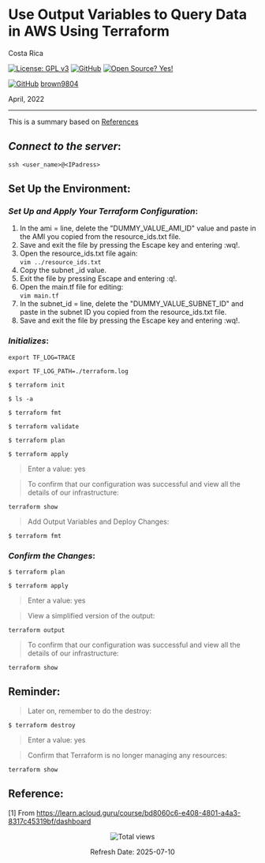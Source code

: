 # Use Output Variables to Query Data in AWS Using Terraform

Costa Rica

[![License: GPL v3](https://img.shields.io/badge/License-GPLv3-blue.svg)](https://www.gnu.org/licenses/gpl-3.0)
[![GitHub](https://badgen.net/badge/icon/github?icon=github&label)](https://github.com) [![Open Source? Yes!](https://badgen.net/badge/Open%20Source%20%3F/Yes%21/blue?icon=github)](https://github.com/Naereen/badges/)

[![GitHub](https://img.shields.io/badge/--181717?logo=github&logoColor=ffffff)](https://github.com/)
[brown9804](https://github.com/brown9804)

April, 2022

----------

This is a summary based on [References](#reference)

## _Connect to the server_:

`ssh <user_name>@<IPadress>`

## Set Up the Environment:

### _Set Up and Apply Your Terraform Configuration_:

1. In the ami = line, delete the "DUMMY_VALUE_AMI_ID" value and paste in the AMI you copied from the resource_ids.txt file.
2. Save and exit the file by pressing the Escape key and entering :wq!.
3. Open the resource_ids.txt file again: <br/>
`vim ../resource_ids.txt`
4. Copy the subnet _id value.
5. Exit the file by pressing Escape and entering :q!.
6. Open the main.tf file for editing: <br/>
`vim main.tf`
7. In the subnet_id = line, delete the "DUMMY_VALUE_SUBNET_ID" and paste in the subnet ID you copied from the resource_ids.txt file.
8. Save and exit the file by pressing the Escape key and entering :wq!.

### _Initializes_:

`export TF_LOG=TRACE`

`export TF_LOG_PATH=./terraform.log`

`$ terraform init`

`$ ls -a`

`$ terraform fmt`

`$ terraform validate`

`$ terraform plan`

`$ terraform apply`

> Enter a value: yes

> To confirm that our configuration was successful and view all the details of our infrastructure: <br/>

`terraform show`


> Add Output Variables and Deploy Changes: <br/>

`$ terraform fmt`

### _Confirm the Changes_:

`$ terraform plan`

`$ terraform apply`

> Enter a value: yes

> View a simplified version of the output: <br/>

`terraform output`

> To confirm that our configuration was successful and view all the details of our infrastructure: <br/>

`terraform show`


## Reminder:

> Later on, remember to do the destroy: <br/>

`$ terraform destroy`

> Enter a value: yes

> Confirm that Terraform is no longer managing any resources: <br/>

`terraform show`

## Reference:

[1] From https://learn.acloud.guru/course/bd8060c6-e408-4801-a4a3-8317c45319bf/dashboard <br/>

<!-- START BADGE -->
<div align="center">
  <img src="https://img.shields.io/badge/Total%20views-195-limegreen" alt="Total views">
  <p>Refresh Date: 2025-07-10</p>
</div>
<!-- END BADGE -->
